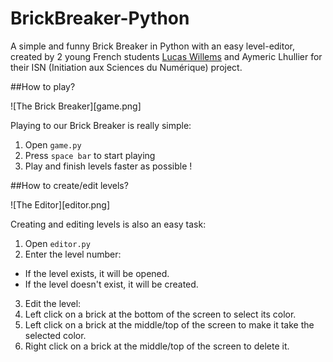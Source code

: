 BrickBreaker-Python
===================

A simple and funny Brick Breaker in Python with an easy level-editor, created by 2 young French students [Lucas Willems](http://www.lucaswillems.com) and Aymeric Lhullier for their ISN (Initiation aux Sciences du Numérique) project.

##How to play?

![The Brick Breaker][game.png]

Playing to our Brick Breaker is really simple:

1. Open `game.py`
2. Press `space bar` to start playing
3. Play and finish levels faster as possible !

##How to create/edit levels?

![The Editor][editor.png]

Creating and editing levels is also an easy task:

1. Open `editor.py`
2. Enter the level number:
  - If the level exists, it will be opened.
  - If the level doesn't exist, it will be created.
3. Edit the level:
  1. Left click on a brick at the bottom of the screen to select its color.
  2. Left click on a brick at the middle/top of the screen to make it take the selected color.
  3. Right click on a brick at the middle/top of the screen to delete it.
